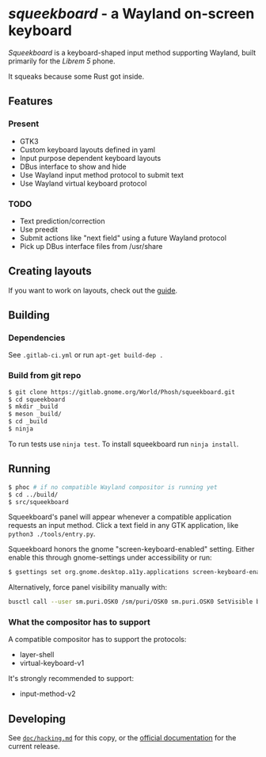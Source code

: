 *squeekboard* - a Wayland on-screen keyboard
========================================

*Squeekboard* is a keyboard-shaped input method supporting Wayland, built primarily for the *Librem 5* phone.

It squeaks because some Rust got inside.

Features
--------

### Present

- GTK3
- Custom keyboard layouts defined in yaml
- Input purpose dependent keyboard layouts
- DBus interface to show and hide
- Use Wayland input method protocol to submit text
- Use Wayland virtual keyboard protocol

### TODO

- Text prediction/correction
- Use preedit
- Submit actions like "next field" using a future Wayland protocol
- Pick up DBus interface files from /usr/share

Creating layouts
-------------------

If you want to work on layouts, check out the [guide](doc/tutorial.md).

Building
--------

### Dependencies

See `.gitlab-ci.yml` or run `apt-get build-dep .`

### Build from git repo

```bash
$ git clone https://gitlab.gnome.org/World/Phosh/squeekboard.git
$ cd squeekboard
$ mkdir _build
$ meson _build/
$ cd _build
$ ninja
```

To run tests use `ninja test`. To install squeekboard run `ninja install`.

Running
-------

```bash
$ phoc # if no compatible Wayland compositor is running yet
$ cd ../build/
$ src/squeekboard
```

Squeekboard's panel will appear whenever a compatible application requests an input method. Click a text field in any GTK application, like `python3 ./tools/entry.py`.

Squeekboard honors the gnome "screen-keyboard-enabled" setting. Either enable this through gnome-settings under accessibility or run:

```bash
$ gsettings set org.gnome.desktop.a11y.applications screen-keyboard-enabled true
```

Alternatively, force panel visibility manually with:

```bash
busctl call --user sm.puri.OSK0 /sm/puri/OSK0 sm.puri.OSK0 SetVisible b true
```

### What the compositor has to support

A compatible compositor has to support the protocols:

- layer-shell
- virtual-keyboard-v1

It's strongly recommended to support:

- input-method-v2

Developing
----------

See [`doc/hacking.md`](doc/hacking.md) for this copy, or the [official documentation](https://world.pages.gitlab.gnome.org/Phosh/squeekboard) for the current release.
